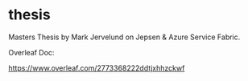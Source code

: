 # thesis
Masters Thesis by Mark Jervelund on Jepsen & Azure Service Fabric.

Overleaf Doc: 

https://www.overleaf.com/2773368222ddtjxhhzckwf

